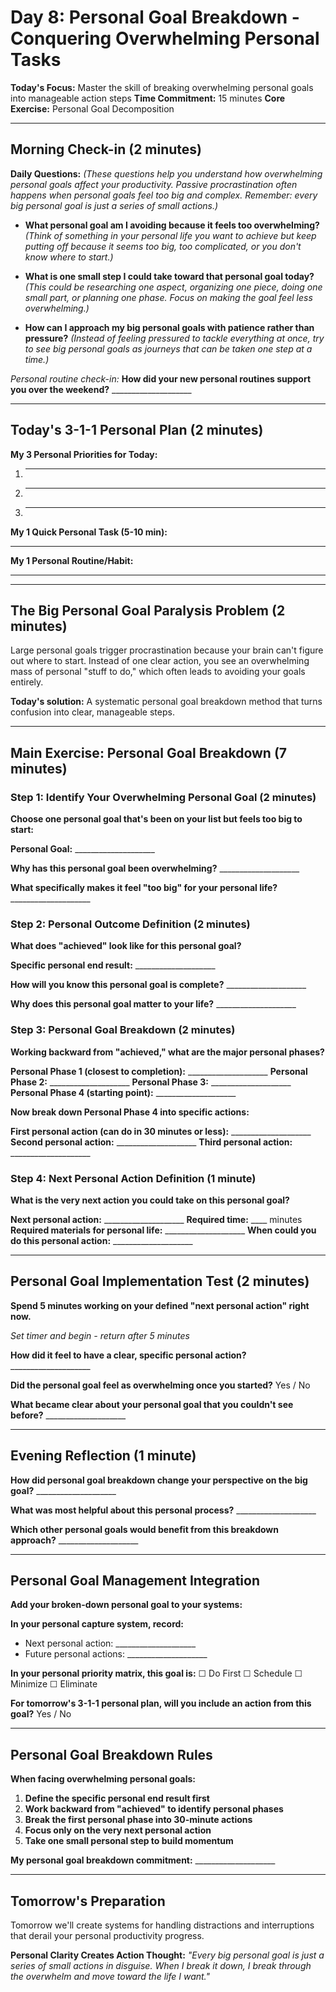 # Day 8: Personal Goal Breakdown - Conquering Overwhelming Personal Tasks

**Today's Focus:** Master the skill of breaking overwhelming personal goals into manageable action steps
**Time Commitment:** 15 minutes
**Core Exercise:** Personal Goal Decomposition

---

## Morning Check-in (2 minutes)

**Daily Questions:** *(These questions help you understand how overwhelming personal goals affect your productivity. Passive procrastination often happens when personal goals feel too big and complex. Remember: every big personal goal is just a series of small actions.)*

- **What personal goal am I avoiding because it feels too overwhelming?**
  *(Think of something in your personal life you want to achieve but keep putting off because it seems too big, too complicated, or you don't know where to start.)*

- **What is one small step I could take toward that personal goal today?**
  *(This could be researching one aspect, organizing one piece, doing one small part, or planning one phase. Focus on making the goal feel less overwhelming.)*

- **How can I approach my big personal goals with patience rather than pressure?**
  *(Instead of feeling pressured to tackle everything at once, try to see big personal goals as journeys that can be taken one step at a time.)*

*Personal routine check-in:*
**How did your new personal routines support you over the weekend?** ____________________

---

## Today's 3-1-1 Personal Plan (2 minutes)

**My 3 Personal Priorities for Today:**
1. ____________________
2. ____________________
3. ____________________

**My 1 Quick Personal Task (5-10 min):**
____________________

**My 1 Personal Routine/Habit:**
____________________

---

## The Big Personal Goal Paralysis Problem (2 minutes)

Large personal goals trigger procrastination because your brain can't figure out where to start. Instead of one clear action, you see an overwhelming mass of personal "stuff to do," which often leads to avoiding your goals entirely.

**Today's solution:** A systematic personal goal breakdown method that turns confusion into clear, manageable steps.

---

## Main Exercise: Personal Goal Breakdown (7 minutes)

### Step 1: Identify Your Overwhelming Personal Goal (2 minutes)

**Choose one personal goal that's been on your list but feels too big to start:**

**Personal Goal:** ____________________

**Why has this personal goal been overwhelming?** ____________________

**What specifically makes it feel "too big" for your personal life?** ____________________

### Step 2: Personal Outcome Definition (2 minutes)

**What does "achieved" look like for this personal goal?**

**Specific personal end result:** ____________________

**How will you know this personal goal is complete?** ____________________

**Why does this personal goal matter to your life?** ____________________

### Step 3: Personal Goal Breakdown (2 minutes)

**Working backward from "achieved," what are the major personal phases?**

**Personal Phase 1 (closest to completion):** ____________________
**Personal Phase 2:** ____________________
**Personal Phase 3:** ____________________
**Personal Phase 4 (starting point):** ____________________

**Now break down Personal Phase 4 into specific actions:**

**First personal action (can do in 30 minutes or less):** ____________________
**Second personal action:** ____________________
**Third personal action:** ____________________

### Step 4: Next Personal Action Definition (1 minute)

**What is the very next action you could take on this personal goal?**

**Next personal action:** ____________________
**Required time:** ____ minutes
**Required materials for personal life:** ____________________
**When could you do this personal action:** ____________________

---

## Personal Goal Implementation Test (2 minutes)

**Spend 5 minutes working on your defined "next personal action" right now.**

*Set timer and begin - return after 5 minutes*

**How did it feel to have a clear, specific personal action?** ____________________

**Did the personal goal feel as overwhelming once you started?** Yes / No

**What became clear about your personal goal that you couldn't see before?** ____________________

---

## Evening Reflection (1 minute)

**How did personal goal breakdown change your perspective on the big goal?** ____________________

**What was most helpful about this personal process?** ____________________

**Which other personal goals would benefit from this breakdown approach?** ____________________

---

## Personal Goal Management Integration

**Add your broken-down personal goal to your systems:**

**In your personal capture system, record:**
- Next personal action: ____________________
- Future personal actions: ____________________

**In your personal priority matrix, this goal is:**
☐ Do First ☐ Schedule ☐ Minimize ☐ Eliminate

**For tomorrow's 3-1-1 personal plan, will you include an action from this goal?** Yes / No

---

## Personal Goal Breakdown Rules

**When facing overwhelming personal goals:**

1. **Define the specific personal end result first**
2. **Work backward from "achieved" to identify personal phases**
3. **Break the first personal phase into 30-minute actions**
4. **Focus only on the very next personal action**
5. **Take one small personal step to build momentum**

**My personal goal breakdown commitment:** ____________________

---

## Tomorrow's Preparation
Tomorrow we'll create systems for handling distractions and interruptions that derail your personal productivity progress.

**Personal Clarity Creates Action Thought:**
*"Every big personal goal is just a series of small actions in disguise. When I break it down, I break through the overwhelm and move toward the life I want."*